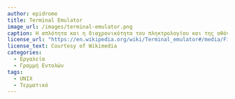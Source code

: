 ```yaml
---
author: epidrome
title: Terminal Emulator 
image_url: /images/terminal-emulator.png
caption: Η απλότητα και η διαχρονικότητα του πληκτρολογίου και της οθόνης κειμένου για την διάδραση με τον υπολογιστή οδήγησαν στην δημιουργία εφαρμογών εξομοίωσης, οι οποίες δίνουν πρόσβαση σε έναν υπολογιστή ανεξάρτητα από την τοποθεσία του. Η εφαρμογή εξομοίωσης τερματικού επιτρέπει σε έναν χρήστη να αλληλεπιδράση τόσο με τον προσωπικό υπολογιστή, όσο και με ένα συστήματα που βρίσκεται κάπου αλλού ή ακόμη και με ένα εικονικό σύστημα στο υπολογιστικό νέφος.
license_url: "https://en.wikipedia.org/wiki/Terminal_emulator#/media/File:Xterm.png" 
license_text: Courtesy of Wikimedia 
categories:
  - Εργαλεία
  - Γραμμή Εντολών
tags:
  - UNIX
  - Τερματικό 
---
```

